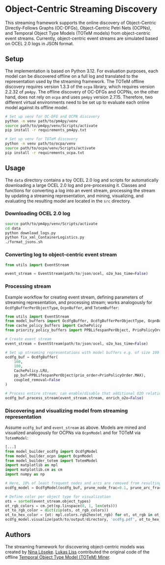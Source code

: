 # Object-Centric Streaming Discovery

This streaming framework supports the online discovery of Object-Centric Directly-Follows Graphs (OC-DFGs), Object-Centric Petri Nets (OCPNs), and Temporal Object Type Models (TOTeM models) from object-centric event streams. Currently, object-centric event streams are simulated based on OCEL 2.0 logs in JSON format.

## Setup

The implementation is based on Python 3.12. For evaluation purposes, each model can be discovered offline on a full log and translated to the representation used by the streaming framework. The TOTeM offline discovery requires version 1.3.3 of the `ocpa` library, which requires version 2.2.32 of `pm4py`. The offline discovery of OC-DFGs and OCPNs, on the other hand, does not rely on `ocpa` and uses `pm4py` version 2.7.15.
Therefore, two different virtual environments need to be set up to evaluate each online model against its offline model.

```bash
# Set up venv for OC-DFG and OCPN discovery
python -m venv path/to/pm4py/venv
source path/to/pm4py/venv/Scripts/activate
pip install -r requirements_pm4py.txt
```
```bash
# Set up venv for TOTeM discovery
python -m venv path/to/ocpa/venv
source path/to/ocpa/venv/Scripts/activate
pip install -r requirements_ocpa.txt
```

## Usage

The `data` directory contains a toy OCEL 2.0 log and scripts for automatically downloading a large OCEL 2.0 log and pre-processing it. Classes and functions for converting a log into an event stream, processing the stream by updating a streaming representation, and mining, visualizing, and evaluating the resulting model are located in the `src` directory.

### Downloading OCEL 2.0 log

```bash
source path/to/pm4py/venv/Scripts/activate
cd data
python download_logs.py
python fix_xml_ContainerLogistics.py
./format_jsons.sh
```

### Converting log to object-centric event stream

```python
from utils import EventStream

event_stream = EventStream(path/to/json/ocel, o2o_has_time=False)
```

### Processing stream

Example workflow for creating event stream, defining parameters of streaming representation, and processing stream; works analogously for `OcdfgBufferPerObjectType`, `OcpnBuffer`, and `TotemBuffer`:

```python
from utils import EventStream
from model_buffers import OcdfgBuffer, OcdfgBufferPerObjectType, OcpnBuffer, TotemBuffer
from cache_policy_buffers import CachePolicy
from priority_policy_buffers import PPBLifespanPerObject, PrioPolicyOrder

# Create event stream
event_stream = EventStream(path/to/json/ocel, o2o_has_time=False)

# Set up streaming representations with model buffers e.g. of size 100 each and with mandatory cache policy and optional priority policy
ocdfg_buf = OcdfgBuffer(
    100, 
    100, 
    CachePolicy.LRU, 
    pp_buf=PPBLifespanPerObject(prio_order=PrioPolicyOrder.MAX), 
    coupled_removal=False
)

# Process entire stream; can enable/disable that additional O2O relations are derived from in-coming events
ocdfg_buf.process_stream(event_stream.stream, enrich_o2o=False)
```

### Discovering and visualizing model from streaming representation

Assume `ocdfg_buf` and `event_stream` as above. Models are mined and visualized analogously for OCPNs via `OcpnModel` and for TOTeM via `TotemModel`:

```python
[...]
from model_builder_ocdfg import OcdfgModel
from model_builder_ocpn import OcpnModel
from model_builder_totem import TotemModel
import matplotlib as mpl
import matplotlib.cm as cm
import numpy as np

# Here, 10% of least frequent nodes and arcs are removed from resulting OC-DFG
ocdfg_model = OcdfgModel(ocdfg_buf, prune_node_frac=0.1, prune_arc_frac=0.1, verbose=False)

# Define color per object type for visualization
ots = sorted(event_stream.object_types)
ot_rgb_colors = cm.jet(np.linspace(0, 1, len(ots)))
ot_to_rgb_color = dict(zip(ots, ot_rgb_colors))
ot_to_hex_color = {ot: mpl.colors.rgb2hex(ot_rgb) for ot, ot_rgb in ot_to_rgb_color.items()}
ocdfg_model.visualize(path/to/output/directory, 'ocdfg.pdf', ot_to_hex_color, visualize_dfgs=True)
```

## Authors

The streaming framework for discovering object-centric models was created by [Nina Löseke](https://github.com/loeseke). [Lukas Liss](https://github.com/LukasLiss) contributed the original code of the offline [Temporal Object Type Model (TOTeM) Miner](https://github.com/LukasLiss/TOTeM-temporal-object-type-model).
